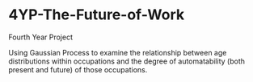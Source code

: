 # 4YP-The-Future-of-Work
Fourth Year Project

Using Gaussian Process to examine the relationship between age distributions within occupations and the degree of automatability (both present and future) of those occupations.
